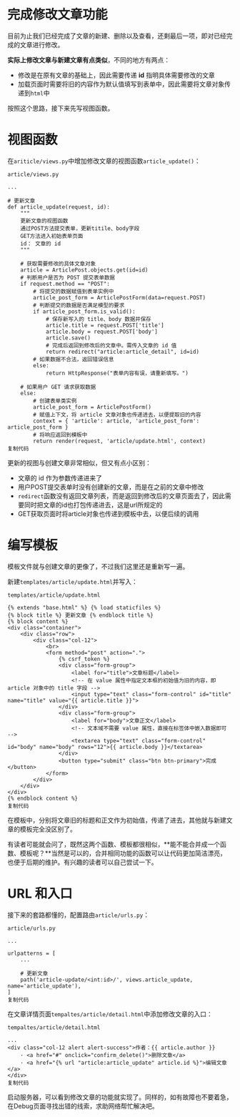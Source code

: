 # 完成修改文章功能

目前为止我们已经完成了文章的新建、删除以及查看，还剩最后一项，即对已经完成的文章进行修改。

**实际上修改文章与新建文章有点类似**，不同的地方有两点：

* 修改是在原有文章的基础上，因此需要传递 **id** 指明具体需要修改的文章
* 加载页面时需要将旧的内容作为默认值填写到表单中，因此需要将文章对象传递到`html`中

按照这个思路，接下来先写视图函数。

# 视图函数

在`ariticle/views.py`中增加修改文章的视图函数`article_update()`：

```hljs
article/views.py

...

# 更新文章
def article_update(request, id):
    """
    更新文章的视图函数
    通过POST方法提交表单，更新titile、body字段
    GET方法进入初始表单页面
    id： 文章的 id
    """

    # 获取需要修改的具体文章对象
    article = ArticlePost.objects.get(id=id)
    # 判断用户是否为 POST 提交表单数据
    if request.method == "POST":
        # 将提交的数据赋值到表单实例中
        article_post_form = ArticlePostForm(data=request.POST)
        # 判断提交的数据是否满足模型的要求
        if article_post_form.is_valid():
            # 保存新写入的 title、body 数据并保存
            article.title = request.POST['title']
            article.body = request.POST['body']
            article.save()
            # 完成后返回到修改后的文章中。需传入文章的 id 值
            return redirect("article:article_detail", id=id)
        # 如果数据不合法，返回错误信息
        else:
            return HttpResponse("表单内容有误，请重新填写。")

    # 如果用户 GET 请求获取数据
    else:
        # 创建表单类实例
        article_post_form = ArticlePostForm()
        # 赋值上下文，将 article 文章对象也传递进去，以便提取旧的内容
        context = { 'article': article, 'article_post_form': article_post_form }
        # 将响应返回到模板中
        return render(request, 'article/update.html', context)
复制代码
```

更新的视图与创建文章非常相似，但又有点小区别：

* 文章的 id 作为参数传递进来了
* 用户POST提交表单时没有创建新的文章，而是在之前的文章中修改
* `redirect`函数没有返回文章列表，而是返回到修改后的文章页面去了，因此需要同时把文章的id也打包传递进去，这是url所规定的
* GET获取页面时将article对象也传递到模板中去，以便后续的调用

# 编写模板

模板文件就与创建文章的更像了，不过我们这里还是重新写一遍。

新建`templates/article/update.html`并写入：

```hljs
templates/article/update.html

{% extends "base.html" %} {% load staticfiles %}
{% block title %} 更新文章 {% endblock title %}
{% block content %}
<div class="container">
    <div class="row">
        <div class="col-12">
            <br>
            <form method="post" action=".">
                {% csrf_token %}
                <div class="form-group">
                    <label for="title">文章标题</label>
                    <!-- 在 value 属性中指定文本框的初始值为旧的内容，即 article 对象中的 title 字段 -->
                    <input type="text" class="form-control" id="title" name="title" value="{{ article.title }}">
                </div>
                <div class="form-group">
                    <label for="body">文章正文</label>
                    <!-- 文本域不需要 value 属性，直接在标签体中嵌入数据即可 -->
                    <textarea type="text" class="form-control" id="body" name="body" rows="12">{{ article.body }}</textarea>
                </div>
                <button type="submit" class="btn btn-primary">完成</button>
            </form>
        </div>
    </div>
</div>
{% endblock content %}
复制代码
```

在模板中，分别将文章旧的标题和正文作为初始值，传递了进去，其他就与新建文章的模板完全没区别了。

有读者可能就会问了，既然这两个函数、模板都很相似，**能不能合并成一个函数、模板呢？**当然是可以的，合并相同功能的函数可以让代码更加简洁漂亮，也便于后期的维护。有兴趣的读者可以自己尝试一下。

# URL 和入口

接下来的套路都懂的，配置路由`article/urls.py`：

```hljs
article/urls.py

...

urlpatterns = [
    ...

    # 更新文章
    path('article-update/<int:id>/', views.article_update, name='article_update'),
]
复制代码
```

在文章详情页面`tempaltes/article/detail.html`中添加修改文章的入口：

```hljs
tempaltes/article/detail.html

...
<div class="col-12 alert alert-success">作者：{{ article.author }}
    · <a href="#" onclick="confirm_delete()">删除文章</a>
    · <a href="{% url "article:article_update" article.id %}">编辑文章</a>
</div>
复制代码
```

启动服务器，可以看到修改文章的功能就实现了。同样的，如有故障也不要着急，在Debug页面寻找出错的线索，求助网络帮忙解决吧。
